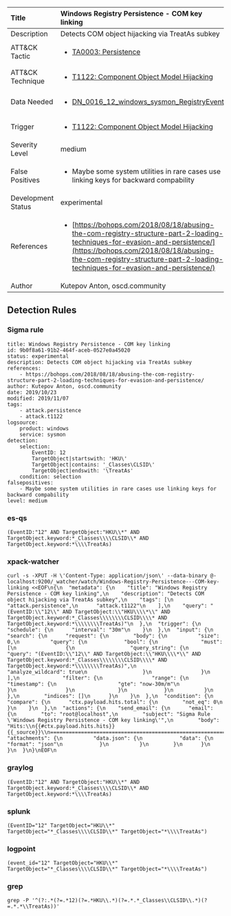 | Title                | Windows Registry Persistence - COM key linking                                                                                                                                                 |
|:---------------------|:------------------------------------------------------------------------------------------------------------------------------------------------------------|
| Description          | Detects COM object hijacking via TreatAs subkey                                                                                                                                           |
| ATT&amp;CK Tactic    |  <ul><li>[TA0003: Persistence](https://attack.mitre.org/tactics/TA0003)</li></ul>  |
| ATT&amp;CK Technique | <ul><li>[T1122: Component Object Model Hijacking](https://attack.mitre.org/techniques/T1122)</li></ul>  |
| Data Needed          | <ul><li>[DN_0016_12_windows_sysmon_RegistryEvent](../Data_Needed/DN_0016_12_windows_sysmon_RegistryEvent.md)</li></ul>  |
| Trigger              | <ul><li>[T1122: Component Object Model Hijacking](../Triggers/T1122.md)</li></ul>  |
| Severity Level       | medium |
| False Positives      | <ul><li>Maybe some system utilities in rare cases use linking keys for backward compability</li></ul>  |
| Development Status   | experimental |
| References           | <ul><li>[https://bohops.com/2018/08/18/abusing-the-com-registry-structure-part-2-loading-techniques-for-evasion-and-persistence/](https://bohops.com/2018/08/18/abusing-the-com-registry-structure-part-2-loading-techniques-for-evasion-and-persistence/)</li></ul>  |
| Author               | Kutepov Anton, oscd.community |


## Detection Rules

### Sigma rule

```
title: Windows Registry Persistence - COM key linking
id: 9b0f8a61-91b2-464f-aceb-0527e0a45020
status: experimental
description: Detects COM object hijacking via TreatAs subkey
references:
    - https://bohops.com/2018/08/18/abusing-the-com-registry-structure-part-2-loading-techniques-for-evasion-and-persistence/
author: Kutepov Anton, oscd.community
date: 2019/10/23
modified: 2019/11/07
tags:
    - attack.persistence
    - attack.t1122
logsource:
    product: windows
    service: sysmon
detection:
    selection:
        EventID: 12
        TargetObject|startswith: 'HKU\'
        TargetObject|contains: '_Classes\CLSID\'
        TargetObject|endswith: '\TreatAs'
    condition: selection
falsepositives: 
    - Maybe some system utilities in rare cases use linking keys for backward compability
level: medium

```





### es-qs
    
```
(EventID:"12" AND TargetObject:"HKU\\*" AND TargetObject.keyword:*_Classes\\\\CLSID\\* AND TargetObject.keyword:*\\\\TreatAs)
```


### xpack-watcher
    
```
curl -s -XPUT -H \'Content-Type: application/json\' --data-binary @- localhost:9200/_watcher/watch/Windows-Registry-Persistence---COM-key-linking <<EOF\n{\n  "metadata": {\n    "title": "Windows Registry Persistence - COM key linking",\n    "description": "Detects COM object hijacking via TreatAs subkey",\n    "tags": [\n      "attack.persistence",\n      "attack.t1122"\n    ],\n    "query": "(EventID:\\"12\\" AND TargetObject:\\"HKU\\\\*\\" AND TargetObject.keyword:*_Classes\\\\\\\\CLSID\\\\* AND TargetObject.keyword:*\\\\\\\\TreatAs)"\n  },\n  "trigger": {\n    "schedule": {\n      "interval": "30m"\n    }\n  },\n  "input": {\n    "search": {\n      "request": {\n        "body": {\n          "size": 0,\n          "query": {\n            "bool": {\n              "must": [\n                {\n                  "query_string": {\n                    "query": "(EventID:\\"12\\" AND TargetObject:\\"HKU\\\\*\\" AND TargetObject.keyword:*_Classes\\\\\\\\CLSID\\\\* AND TargetObject.keyword:*\\\\\\\\TreatAs)",\n                    "analyze_wildcard": true\n                  }\n                }\n              ],\n              "filter": {\n                "range": {\n                  "timestamp": {\n                    "gte": "now-30m/m"\n                  }\n                }\n              }\n            }\n          }\n        },\n        "indices": []\n      }\n    }\n  },\n  "condition": {\n    "compare": {\n      "ctx.payload.hits.total": {\n        "not_eq": 0\n      }\n    }\n  },\n  "actions": {\n    "send_email": {\n      "email": {\n        "to": "root@localhost",\n        "subject": "Sigma Rule \'Windows Registry Persistence - COM key linking\'",\n        "body": "Hits:\\n{{#ctx.payload.hits.hits}}{{_source}}\\n================================================================================\\n{{/ctx.payload.hits.hits}}",\n        "attachments": {\n          "data.json": {\n            "data": {\n              "format": "json"\n            }\n          }\n        }\n      }\n    }\n  }\n}\nEOF\n
```


### graylog
    
```
(EventID:"12" AND TargetObject:"HKU\\*" AND TargetObject.keyword:*_Classes\\\\CLSID\\* AND TargetObject.keyword:*\\\\TreatAs)
```


### splunk
    
```
(EventID="12" TargetObject="HKU\\*" TargetObject="*_Classes\\\\CLSID\\*" TargetObject="*\\\\TreatAs")
```


### logpoint
    
```
(event_id="12" TargetObject="HKU\\*" TargetObject="*_Classes\\\\CLSID\\*" TargetObject="*\\\\TreatAs")
```


### grep
    
```
grep -P '^(?:.*(?=.*12)(?=.*HKU\\.*)(?=.*.*_Classes\\CLSID\\.*)(?=.*.*\\TreatAs))'
```



